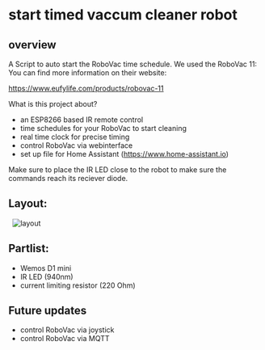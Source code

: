 # start timed vaccum cleaner robot

## overview
A Script to auto start the RoboVac time schedule.
We used the RoboVac 11:
You can find more information on their website:

https://www.eufylife.com/products/robovac-11

What is this project about?
  - an ESP8266 based IR remote control 
  - time schedules for your RoboVac to start cleaning
  - real time clock for precise timing
  - control RoboVac via webinterface
  - set up file for Home Assistant (https://www.home-assistant.io)

Make sure to place the IR LED close to the robot to make sure the commands reach its reciever diode.
  
## Layout:
  
![layout](https://github.com/3DMech/start_timed_vacuum_cleaner_robot/blob/master/Media/Pictures/Circuit_diagram.png)

## Partlist:
  - Wemos D1 mini
  - IR LED (940nm)
  - current limiting resistor (220 Ohm)
  
  ## Future updates
  - control RoboVac via joystick
  - control RoboVac via MQTT

